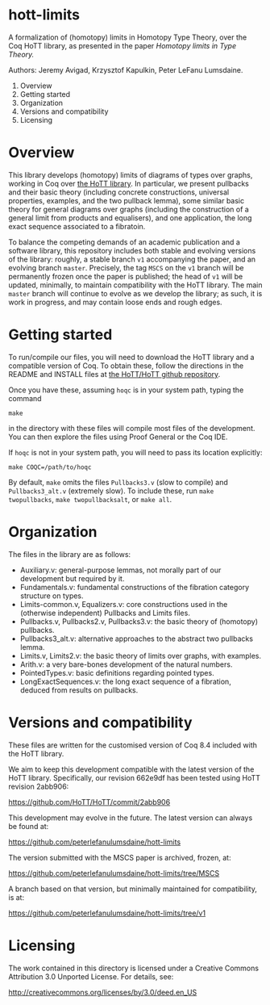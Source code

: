 hott-limits
===========

A formalization of (homotopy) limits in Homotopy Type Theory, over the Coq HoTT library, as presented in the paper *Homotopy limits in Type Theory.*

Authors: Jeremy Avigad, Krzysztof Kapulkin, Peter LeFanu Lumsdaine.

1. Overview
2. Getting started
3. Organization
4. Versions and compatibility
5. Licensing

# Overview #

This library develops (homotopy) limits of diagrams of types over graphs, working in Coq over [the HoTT library](http://www.github.com/HoTT/HoTT).  In particular, we present pullbacks and their basic theory (including concrete constructions, universal properties, examples, and the two pullback lemma), some similar basic theory for general diagrams over graphs (including the construction of a general limit from products and equalisers), and one application, the long exact sequence associated to a fibratoin.

To balance the competing demands of an academic publication and a software library, this repository includes both stable and evolving versions of the library: roughly, a stable branch `v1` accompanying the paper, and an evolving branch `master`.  Precisely, the tag `MSCS` on the `v1` branch will be permanently frozen once the paper is published; the head of `v1` will be updated, minimally, to maintain compatibility with the HoTT library.  The main `master` branch will continue to evolve as we develop the library; as such, it is work in progress, and may contain loose ends and rough edges.

# Getting started #

To run/compile our files, you will need to download the HoTT library and a compatible version of Coq. To obtain these, follow the directions in the README and INSTALL files at [the HoTT/HoTT github repository](https://github.com/HoTT/HoTT).

Once you have these, assuming `hoqc` is in your system path, typing the command

    make

in the directory with these files will compile most files of the development.  You can then explore the files using Proof General or the Coq IDE.

If `hoqc` is not in your system path, you will need to pass its location explicitly:

    make COQC=/path/to/hoqc

By default, `make` omits the files `Pullbacks3.v` (slow to compile) and `Pullbacks3_alt.v` (extremely slow).  To include these, run `make twopullbacks`, `make twopullbacksalt`, or `make all`.

# Organization #

The files in the library are as follows:

- Auxiliary.v: general-purpose lemmas, not morally part of our development but required by it.
- Fundamentals.v: fundamental constructions of the fibration category structure on types.
- Limits-common.v, Equalizers.v: core constructions used in the (otherwise independent) Pullbacks and Limits files.
- Pullbacks.v, Pullbacks2.v, Pullbacks3.v: the basic theory of (homotopy) pullbacks.
- Pullbacks3_alt.v: alternative approaches to the abstract two pullbacks lemma.
- Limits.v, Limits2.v: the basic theory of limits over graphs, with examples.
- Arith.v: a very bare-bones development of the natural numbers.
- PointedTypes.v: basic definitions regarding pointed types.
- LongExactSequences.v: the long exact sequence of a fibration, deduced from results on pullbacks.

# Versions and compatibility #

These files are written for the customised version of Coq 8.4 included with the HoTT library.

We aim to keep this development compatible with the latest version of the HoTT library.  Specifically, our revision 662e9df has been tested using HoTT revision 2abb906:

  https://github.com/HoTT/HoTT/commit/2abb906
  
This development may evolve in the future. The latest version can always be found at:

  https://github.com/peterlefanulumsdaine/hott-limits

The version submitted with the MSCS paper is archived, frozen, at:

  https://github.com/peterlefanulumsdaine/hott-limits/tree/MSCS

A branch based on that version, but minimally maintained for compatibility, is at:

  https://github.com/peterlefanulumsdaine/hott-limits/tree/v1
  
# Licensing #

The work contained in this directory is licensed under a Creative Commons Attribution 3.0 Unported License. For details, see: 

  http://creativecommons.org/licenses/by/3.0/deed.en_US
